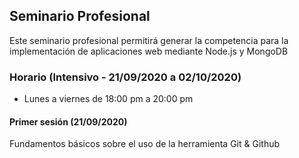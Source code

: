 ## Seminario Profesional

Este seminario profesional permitirá generar la competencia para la implementación de aplicaciones web mediante Node.js y MongoDB

### Horario (Intensivo - 21/09/2020 a 02/10/2020)
- Lunes a viernes de 18:00 pm a 20:00 pm

#### Primer sesión (21/09/2020)
Fundamentos básicos sobre el uso de la herramienta Git & Github
